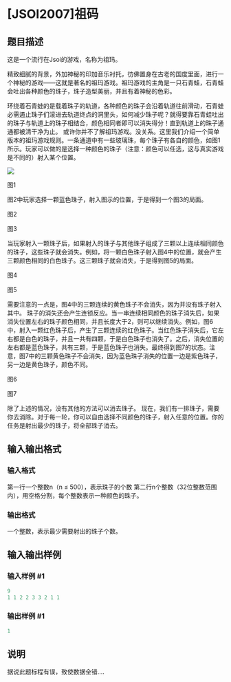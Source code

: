 # [JSOI2007]祖码

## 题目描述

这是一个流行在Jsoi的游戏，名称为祖玛。

精致细腻的背景，外加神秘的印加音乐衬托，彷佛置身在古老的国度里面，进行一个神秘的游戏——这就是著名的祖玛游戏。祖玛游戏的主角是一只石青蛙，石青蛙会吐出各种颜色的珠子，珠子造型美丽，并且有着神秘的色彩。

环绕着石青蛙的是载着珠子的轨道，各种颜色的珠子会沿着轨道往前滑动，石青蛙必需遏止珠子们滚进去轨道终点的洞里头，如何减少珠子呢？就得要靠石青蛙吐出的珠子与轨道上的珠子相结合，颜色相同者即可以消失得分！直到轨道上的珠子通通都被清干净为止。 或许你并不了解祖玛游戏。没关系。这里我们介绍一个简单版本的祖玛游戏规则。一条通道中有一些玻璃珠，每个珠子有各自的颜色，如图1所示。玩家可以做的是选择一种颜色的珠子（注意：颜色可以任选，这与真实游戏是不同的）射入某个位置。

![](https://cdn.luogu.com.cn/upload/pic/1446.png)

图1

图2中玩家选择一颗蓝色珠子，射入图示的位置，于是得到一个图3的局面。

图2

图3

当玩家射入一颗珠子后，如果射入的珠子与其他珠子组成了三颗以上连续相同颜色的珠子，这些珠子就会消失。例如，将一颗白色珠子射入图4中的位置，就会产生三颗颜色相同的白色珠子。这三颗珠子就会消失，于是得到图5的局面。

图4

图5

需要注意的一点是，图4中的三颗连续的黄色珠子不会消失，因为并没有珠子射入其中。 珠子的消失还会产生连锁反应。当一串连续相同颜色的珠子消失后，如果消失位置左右的珠子颜色相同，并且长度大于2，则可以继续消失。例如，图6中，射入一颗红色珠子后，产生了三颗连续的红色珠子。当红色珠子消失后，它左右都是白色的珠子，并且一共有四颗，于是白色珠子也消失了。之后，消失位置的左右都是蓝色珠子，共有三颗，于是蓝色珠子也消失。最终得到图7的状态。注意，图7中的三颗黄色珠子不会消失，因为蓝色珠子消失的位置一边是紫色珠子，另一边是黄色珠子，颜色不同。

图6

图7

除了上述的情况，没有其他的方法可以消去珠子。 现在，我们有一排珠子，需要你去消除。对于每一轮，你可以自由选择不同颜色的珠子，射入任意的位置。你的任务是射出最少的珠子，将全部珠子消去。

## 输入输出格式

### 输入格式

第一行一个整数n（n ≤ 500），表示珠子的个数 第二行n个整数（32位整数范围内），用空格分割，每个整数表示一种颜色的珠子。

### 输出格式

一个整数，表示最少需要射出的珠子个数。

## 输入输出样例

### 输入样例 #1

```cpp
9
1 1 2 2 3 3 2 1 1
```


### 输出样例 #1

```cpp
1
```


## 说明

据说此题标程有误，致使数据全错....

